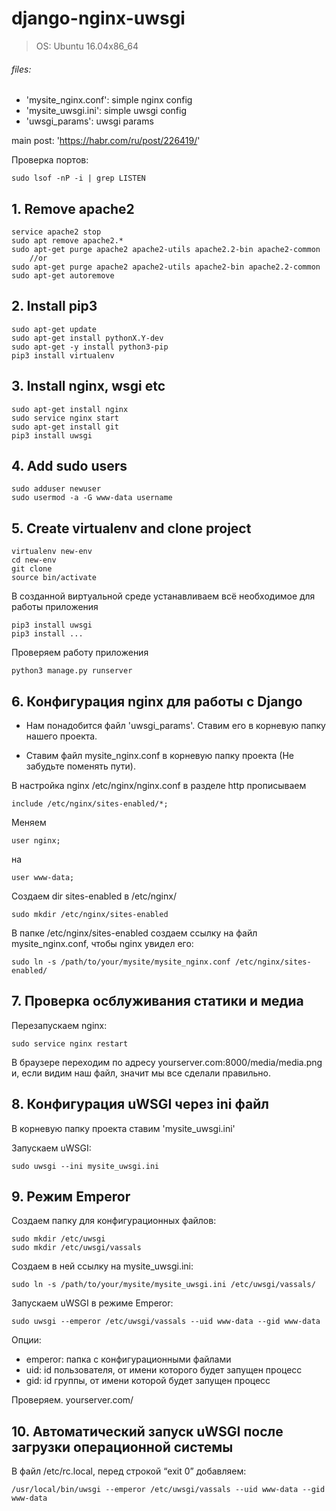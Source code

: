 # django-nginx-uwsgi

> OS: Ubuntu 16.04x86_64
###### files:
- 'mysite_nginx.conf': simple nginx config
- 'mysite_uwsgi.ini': simple uwsgi config
- 'uwsgi_params': uwsgi params


main post: 'https://habr.com/ru/post/226419/'

Проверка портов: 

    sudo lsof -nP -i | grep LISTEN

## 1. Remove apache2

    service apache2 stop
    sudo apt remove apache2.*
    sudo apt-get purge apache2 apache2-utils apache2.2-bin apache2-common
        //or
    sudo apt-get purge apache2 apache2-utils apache2-bin apache2.2-common
    sudo apt-get autoremove

## 2. Install pip3

    sudo apt-get update
    sudo apt-get install pythonX.Y-dev
    sudo apt-get -y install python3-pip
    pip3 install virtualenv


## 3. Install nginx, wsgi etc

    
    sudo apt-get install nginx
    sudo service nginx start
    sudo apt-get install git
    pip3 install uwsgi


## 4. Add sudo users

    sudo adduser newuser
    sudo usermod -a -G www-data username

## 5. Create virtualenv and clone project

    virtualenv new-env
    cd new-env
    git clone
    source bin/activate

В созданной виртуальной среде устанавливаем всё необходимое для работы приложения

    pip3 install uwsgi
    pip3 install ...

Проверяем работу приложения

    python3 manage.py runserver

## 6. Конфигурация nginx для работы с Django

- Нам понадобится файл 'uwsgi_params'. Ставим его в корневую папку нашего проекта.

- Ставим файл mysite_nginx.conf в корневую папку проекта (Не забудьте поменять пути).

В настройка nginx /etc/nginx/nginx.conf в разделе http прописываем

    include /etc/nginx/sites-enabled/*;

Меняем

    user nginx;

на

    user www-data;

Создаем dir sites-enabled в /etc/nginx/

    sudo mkdir /etc/nginx/sites-enabled

В папке /etc/nginx/sites-enabled создаем ссылку на файл mysite_nginx.conf, чтобы nginx увидел его:

    sudo ln -s /path/to/your/mysite/mysite_nginx.conf /etc/nginx/sites-enabled/

## 7. Проверка осблуживания статики и медиа

Перезапускаем nginx: 

    sudo service nginx restart

В браузере переходим по адресу yourserver.com:8000/media/media.png и, если видим наш файл, значит мы все сделали правильно.

## 8. Конфигурация uWSGI через ini файл

В корневую папку проекта ставим 'mysite_uwsgi.ini'

Запускаем uWSGI:

    sudo uwsgi --ini mysite_uwsgi.ini

## 9. Режим Emperor

Создаем папку для конфигурационных файлов:

    sudo mkdir /etc/uwsgi
    sudo mkdir /etc/uwsgi/vassals

Создаем в ней ссылку на mysite_uwsgi.ini:

    sudo ln -s /path/to/your/mysite/mysite_uwsgi.ini /etc/uwsgi/vassals/

Запускаем uWSGI в режиме Emperor:

    sudo uwsgi --emperor /etc/uwsgi/vassals --uid www-data --gid www-data

Опции:
- emperor: папка с конфигурационными файлами
- uid: id пользователя, от имени которого будет запущен процесс
- gid: id группы, от имени которой будет запущен процесс

Проверяем. yourserver.com/

## 10. Автоматический запуск uWSGI после загрузки операционной системы

В файл /etc/rc.local, перед строкой “exit 0” добавляем:

    /usr/local/bin/uwsgi --emperor /etc/uwsgi/vassals --uid www-data --gid www-data
